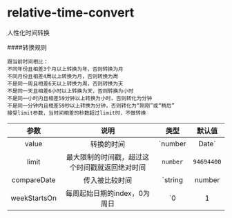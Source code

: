 # relative-time-convert
人性化时间转换

####转换规则
```text
跟当前时间相比：
不同年份且相差3个月以上转换为年，否则转换为月
不同月份且相差4周以上转换为月，否则转换为周
不是同一周且相差6天以上转换为周，否则转换为天
不是同一天且相差6小时以上转换为天，否则转换为小时
不是同一小时内且相差59分钟以上转换为小时，否则转化为分钟
不是同一分钟内且相差59秒以上转换为分钟，否则转化为“刚刚”或“稍后”
接受limit参数，当时间相差的秒数超过limit时，不做转换
```

|       参数       |                  说明                  |              类型             |   默认值   |
| :-------------: | :------------------------------------: | :--------------------------: | :--------: |
|       value     |                转换的时间                |        `number | Date`       |      -     |
|       limit     | 最大限制的时间戳，超过这个时间戳就返回绝对时间 |            `number`          | `94694400` |
|   compareDate   |               传入被比较时间              |   `string | number | Date`   |      -     |
|   weekStartsOn  |        每周起始日期的index，0为周日        | `0 | 1 | 2 | 3 | 4 | 5 | 6 ` |     `1`    |
